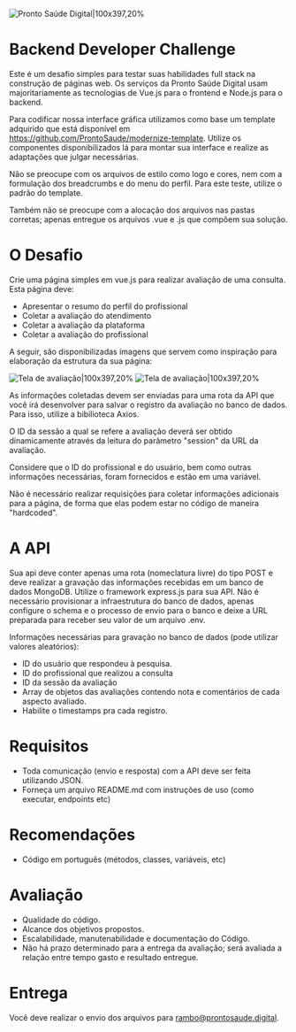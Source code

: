 ![Pronto Saúde Digital|100x397,20%](https://i.imgur.com/ufUaJO5.png)

# Backend Developer Challenge
Este é um desafio simples para testar suas habilidades full stack na construção de páginas web.
Os serviços da Pronto Saúde Digital usam majoritariamente as tecnologias de Vue.js para o frontend e Node.js para o backend.

Para codificar nossa interface gráfica utilizamos como base um template adquirido que está disponível em https://github.com/ProntoSaude/modernize-template. Utilize os componentes disponibilizados lá para montar sua interface e realize as adaptações que julgar necessárias.

Não se preocupe com os arquivos de estilo como logo e cores, nem com a formulação dos breadcrumbs e do menu do perfil. Para este teste, utilize o padrão do template.

Também não se preocupe com a alocação dos arquivos nas pastas corretas; apenas entregue os arquivos .vue e .js que compõem sua solução.

# O Desafio
Crie uma página simples em vue.js para realizar avaliação de uma consulta. Esta página deve:
- Apresentar o resumo do perfil do profissional
- Coletar a avaliação do atendimento
- Coletar a avaliação da plataforma
- Coletar a avaliação do profissional

A seguir, são disponibilizadas imagens que servem como inspiração para elaboração da estrutura da sua página:

![Tela de avaliação|100x397,20%](https://i.imgur.com/B8ghWnF.png)
![Tela de avaliação|100x397,20%](https://i.imgur.com/X7eHCpM.png)

As informações coletadas devem ser enviadas para uma rota da API que você irá desenvolver para salvar o registro da avaliação no banco de dados. Para isso, utilize a bibilioteca Axios. 

O ID da sessão a qual se refere a avaliação deverá ser obtido dinamicamente através da leitura do parâmetro "session" da URL da avaliação.

Considere que o ID do profissional e do usuário, bem como outras informações necessárias, foram fornecidos e estão em uma variável.

Não é necessário realizar requisições para coletar informações adicionais para a página, de forma que elas podem estar no código de maneira "hardcoded".

# A API

Sua api deve conter apenas uma rota (nomeclatura livre) do tipo POST e deve realizar a gravação das informações recebidas em um banco de dados MongoDB. Utilize o framework express.js para sua API. Não é necessário provisionar a infraestrutura do banco de dados, apenas configure o schema e o processo de envio para o banco e deixe a URL preparada para receber seu valor de um arquivo .env.

Informações necessárias para gravação no banco de dados (pode utilizar valores aleatórios):

- ID do usuário que respondeu à pesquisa.
- ID do profissional que realizou a consulta
- ID da sessão da avaliação
- Array de objetos das avaliações contendo nota e comentários de cada aspecto avaliado.
- Habilite o timestamps pra cada registro.

# Requisitos
- Toda comunicação (envio e resposta) com a API deve ser feita utilizando JSON.
- Forneça um arquivo README.md com instruções de uso (como executar, endpoints etc)

# Recomendações
- Código em português (métodos, classes, variáveis, etc)

# Avaliação
- Qualidade do código.
- Alcance dos objetivos propostos.
- Escalabilidade, manutenabilidade e documentação do Código.
- Não há prazo determinado para a entrega da avaliação; será avaliada a relação entre tempo gasto e resultado entregue.

# Entrega
Você deve realizar o envio dos arquivos para rambo@prontosaude.digital.

